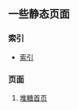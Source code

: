 ## 一些静态页面

### 索引

* [索引](https://a1014114429.github.io/pages/)

### 页面

1. [堆糖首页](https://a1014114429.github.io/pages/duitang/)
